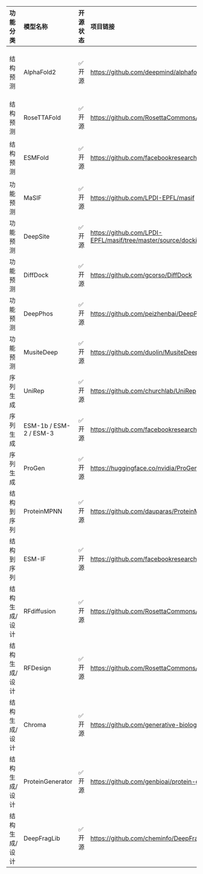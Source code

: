 | 功能分类      | 模型名称               | 开源状态   | 项目链接                                                               | 模型大小估算          |
|:--------------|:-----------------------|:-----------|:-----------------------------------------------------------------------|:----------------------|
| 结构预测      | AlphaFold2             | ✅ 开源    | https://github.com/deepmind/alphafold                                  | ≈ 200 GB (全模型参数) |
| 结构预测      | RoseTTAFold            | ✅ 开源    | https://github.com/RosettaCommons/RoseTTAFold                          | ≈ 4 GB                |
| 结构预测      | ESMFold                | ✅ 开源    | https://github.com/facebookresearch/esm                                | ≈ 60 GB (含ESM-2)     |
| 功能预测      | MaSIF                  | ✅ 开源    | https://github.com/LPDI-EPFL/masif                                     | < 1 GB                |
| 功能预测      | DeepSite               | ✅ 开源    | https://github.com/LPDI-EPFL/masif/tree/master/source/docking/DeepSite | < 1 GB                |
| 功能预测      | DiffDock               | ✅ 开源    | https://github.com/gcorso/DiffDock                                     | ≈ 2 GB                |
| 功能预测      | DeepPhos               | ✅ 开源    | https://github.com/peizhenbai/DeepPhos                                 | < 1 GB                |
| 功能预测      | MusiteDeep             | ✅ 开源    | https://github.com/duolin/MusiteDeep                                   | ≈ 1 GB                |
| 序列生成      | UniRep                 | ✅ 开源    | https://github.com/churchlab/UniRep                                    | < 1 GB                |
| 序列生成      | ESM-1b / ESM-2 / ESM-3 | ✅ 开源    | https://github.com/facebookresearch/esm                                | ≈ 50-70 GB            |
| 序列生成      | ProGen                 | ✅ 开源    | https://huggingface.co/nvidia/ProGen                                   | ≈ 10 GB               |
| 结构到序列    | ProteinMPNN            | ✅ 开源    | https://github.com/dauparas/ProteinMPNN                                | ≈ 2 GB                |
| 结构到序列    | ESM-IF                 | ✅ 开源    | https://github.com/facebookresearch/esm                                | ≈ 30 GB               |
| 结构生成/设计 | RFdiffusion            | ✅ 开源    | https://github.com/RosettaCommons/RFdiffusion                          | ≈ 20 GB               |
| 结构生成/设计 | RFDesign               | ✅ 开源    | https://github.com/RosettaCommons/RFDesign                             | ≈ 10 GB               |
| 结构生成/设计 | Chroma                 | ✅ 开源    | https://github.com/generative-biology/chroma                           | ≈ 5 GB                |
| 结构生成/设计 | ProteinGenerator       | ✅ 开源    | https://github.com/genbioai/protein-generator                          | ≈ 5 GB                |
| 结构生成/设计 | DeepFragLib            | ✅ 开源    | https://github.com/cheminfo/DeepFragLib                                | < 1 GB                |